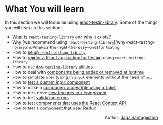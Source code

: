 # What You will learn

In this section we will focus on using [react-testin-library](https://testing-library.com/docs/react-testing-library/intro). Some of the things you will learn in this section:

- [What is `react-testing-library`](what.md) and [why it exists](why-react-testing-library.md)?
- Why [we recommend using `react-testing-library`]/why-react-testing-library.md#makes-the-right-the-easy-one) for testing
- How to [setup `react-testing-library`](setup.md)
- How to [render a React application for testing](rendering.md) using `react-testing-library`
- How to use [`dom-testing-library` utilities](dom-testing-library.md)
- How to deal with [components being added or removed at runtime](dom-testing-library.md#mutation-api)
- How to [simulate user typing in `input` elements](custom-input.md#test-value-change) without the need of [`act`](../intro-to-react-testing/hooks-and-act.md#act)
- How to [test a custom input component](custom-input.md)
- How to make a [component accessible using a `label`](custom-input.md#test-accessibility-via-label)
- How to test-drive [new features in a component](custom-input.md)
- How to test [validation errors](custom-input.md#add-validation)
- How to test [components that uses the React Context API](context.md)
- How to test a [component that uses Redux](redux.md)

<p style='text-align: right;'>Author: <a href="../about-us.md#jaga-santagostino">Jaga Santagostino</a></p>

